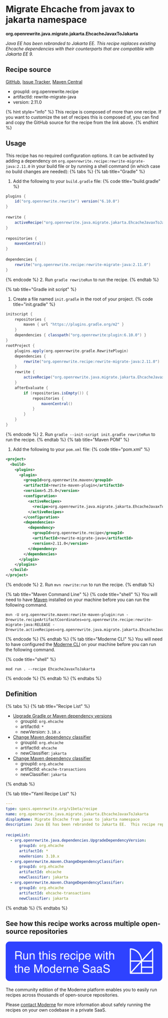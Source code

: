 # Migrate Ehcache from javax to jakarta namespace

**org.openrewrite.java.migrate.jakarta.EhcacheJavaxToJakarta**

_Java EE has been rebranded to Jakarta EE.  This recipe replaces existing Ehcache dependencies with their counterparts that are compatible with Jakarta EE 9._

## Recipe source

[GitHub](https://github.com/openrewrite/rewrite-migrate-java/blob/main/src/main/resources/META-INF/rewrite/jakarta-ee-9.yml), [Issue Tracker](https://github.com/openrewrite/rewrite-migrate-java/issues), [Maven Central](https://central.sonatype.com/artifact/org.openrewrite.recipe/rewrite-migrate-java/2.11.0/jar)

* groupId: org.openrewrite.recipe
* artifactId: rewrite-migrate-java
* version: 2.11.0

{% hint style="info" %}
This recipe is composed of more than one recipe. If you want to customize the set of recipes this is composed of, you can find and copy the GitHub source for the recipe from the link above.
{% endhint %}

## Usage

This recipe has no required configuration options. It can be activated by adding a dependency on `org.openrewrite.recipe:rewrite-migrate-java:2.11.0` in your build file or by running a shell command (in which case no build changes are needed): 
{% tabs %}
{% tab title="Gradle" %}
1. Add the following to your `build.gradle` file:
{% code title="build.gradle" %}
```groovy
plugins {
    id("org.openrewrite.rewrite") version("6.10.0")
}

rewrite {
    activeRecipe("org.openrewrite.java.migrate.jakarta.EhcacheJavaxToJakarta")
}

repositories {
    mavenCentral()
}

dependencies {
    rewrite("org.openrewrite.recipe:rewrite-migrate-java:2.11.0")
}
```
{% endcode %}
2. Run `gradle rewriteRun` to run the recipe.
{% endtab %}

{% tab title="Gradle init script" %}
1. Create a file named `init.gradle` in the root of your project.
{% code title="init.gradle" %}
```groovy
initscript {
    repositories {
        maven { url "https://plugins.gradle.org/m2" }
    }
    dependencies { classpath("org.openrewrite:plugin:6.10.0") }
}
rootProject {
    plugins.apply(org.openrewrite.gradle.RewritePlugin)
    dependencies {
        rewrite("org.openrewrite.recipe:rewrite-migrate-java:2.11.0")
    }
    rewrite {
        activeRecipe("org.openrewrite.java.migrate.jakarta.EhcacheJavaxToJakarta")
    }
    afterEvaluate {
        if (repositories.isEmpty()) {
            repositories {
                mavenCentral()
            }
        }
    }
}
```
{% endcode %}
2. Run `gradle --init-script init.gradle rewriteRun` to run the recipe.
{% endtab %}
{% tab title="Maven POM" %}
1. Add the following to your `pom.xml` file:
{% code title="pom.xml" %}
```xml
<project>
  <build>
    <plugins>
      <plugin>
        <groupId>org.openrewrite.maven</groupId>
        <artifactId>rewrite-maven-plugin</artifactId>
        <version>5.25.0</version>
        <configuration>
          <activeRecipes>
            <recipe>org.openrewrite.java.migrate.jakarta.EhcacheJavaxToJakarta</recipe>
          </activeRecipes>
        </configuration>
        <dependencies>
          <dependency>
            <groupId>org.openrewrite.recipe</groupId>
            <artifactId>rewrite-migrate-java</artifactId>
            <version>2.11.0</version>
          </dependency>
        </dependencies>
      </plugin>
    </plugins>
  </build>
</project>
```
{% endcode %}
2. Run `mvn rewrite:run` to run the recipe.
{% endtab %}

{% tab title="Maven Command Line" %}
{% code title="shell" %}
You will need to have [Maven](https://maven.apache.org/download.cgi) installed on your machine before you can run the following command.

```shell
mvn -U org.openrewrite.maven:rewrite-maven-plugin:run -Drewrite.recipeArtifactCoordinates=org.openrewrite.recipe:rewrite-migrate-java:RELEASE -Drewrite.activeRecipes=org.openrewrite.java.migrate.jakarta.EhcacheJavaxToJakarta
```
{% endcode %}
{% endtab %}
{% tab title="Moderne CLI" %}
You will need to have configured the [Moderne CLI](https://docs.moderne.io/moderne-cli/cli-intro) on your machine before you can run the following command.

{% code title="shell" %}
```shell
mod run . --recipe EhcacheJavaxToJakarta
```
{% endcode %}
{% endtab %}
{% endtabs %}

## Definition

{% tabs %}
{% tab title="Recipe List" %}
* [Upgrade Gradle or Maven dependency versions](../../../java/dependencies/upgradedependencyversion.md)
  * groupId: `org.ehcache`
  * artifactId: `*`
  * newVersion: `3.10.x`
* [Change Maven dependency classifier](../../../maven/changedependencyclassifier.md)
  * groupId: `org.ehcache`
  * artifactId: `ehcache`
  * newClassifier: `jakarta`
* [Change Maven dependency classifier](../../../maven/changedependencyclassifier.md)
  * groupId: `org.ehcache`
  * artifactId: `ehcache-transactions`
  * newClassifier: `jakarta`

{% endtab %}

{% tab title="Yaml Recipe List" %}
```yaml
---
type: specs.openrewrite.org/v1beta/recipe
name: org.openrewrite.java.migrate.jakarta.EhcacheJavaxToJakarta
displayName: Migrate Ehcache from javax to jakarta namespace
description: Java EE has been rebranded to Jakarta EE.  This recipe replaces existing Ehcache dependencies with their counterparts that are compatible with Jakarta EE 9.

recipeList:
  - org.openrewrite.java.dependencies.UpgradeDependencyVersion:
      groupId: org.ehcache
      artifactId: *
      newVersion: 3.10.x
  - org.openrewrite.maven.ChangeDependencyClassifier:
      groupId: org.ehcache
      artifactId: ehcache
      newClassifier: jakarta
  - org.openrewrite.maven.ChangeDependencyClassifier:
      groupId: org.ehcache
      artifactId: ehcache-transactions
      newClassifier: jakarta

```
{% endtab %}
{% endtabs %}

## See how this recipe works across multiple open-source repositories

[![Moderne Link Image](/.gitbook/assets/ModerneRecipeButton.png)](https://app.moderne.io/recipes/org.openrewrite.java.migrate.jakarta.EhcacheJavaxToJakarta)

The community edition of the Moderne platform enables you to easily run recipes across thousands of open-source repositories.

Please [contact Moderne](https://moderne.io/product) for more information about safely running the recipes on your own codebase in a private SaaS.
